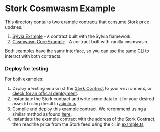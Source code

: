 # Stork Cosmwasm Example

This directory contains two example contracts that consume Stork price updates. 

1. [Sylvia Example](sylvia) - A contract built with the Sylvia framework.
2. [Cosmwasm Core Example](cosmwasm_core) - A contract built with vanilla cosmwasm.

Both examples have the same interface, so you can use the same [CLI](../app) to interact with both contracts.

### Deploy for testing

For both examples:

1. Deploy a testing version of the [Stork Contract](../../contracts/cosmwasm) to your environment, or [check for an official deployment](https://docs.stork.network/resources/contract-addresses/cosmwasm).
2. Instantiate the Stork contract and write some data to it for your desired asset id using the cli in [admin.ts](../../contracts/cosmwasm/cli/admin.ts)
3. Compile and deploy this example contract. We recommend using a similar method as found [here](../../contracts/cosmwasm/README.md).
4. Instantiate the example contract with the address of the Stork Contract, then read the price from the Stork feed using the cli in [example.ts](../app/example.ts)

